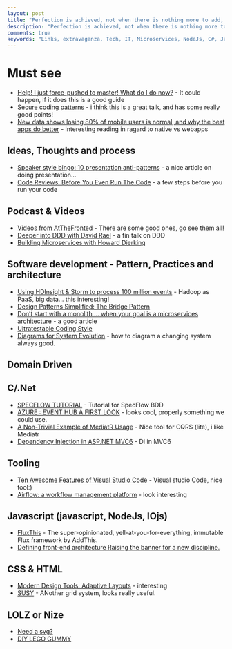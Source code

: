 ```yaml
---
layout: post
title: "Perfection is achieved, not when there is nothing more to add, but when there is nothing left to take away."
description: "Perfection is achieved, not when there is nothing more to add, but when there is nothing left to take away."
comments: true
keywords: "Links, extravaganza, Tech, IT, Microservices, NodeJs, C#, Javascript, Solution architecture"
---
```


#  Must see #
 * [Help! I just force-pushed to master! What do I do now?](http://blog.8thlight.com/sandro-padin/2015/06/08/help-i-just-force-pushed-to-master.html) - It could happen, if it does this is a good guide
 * [Secure coding patterns](https://vimeo.com/129459298) - i think this is a great talk, and has some really good points!
 * [New data shows losing 80% of mobile users is normal, and why the best apps do better](http://andrewchen.co/new-data-shows-why-losing-80-of-your-mobile-users-is-normal-and-that-the-best-apps-do-much-better/) - interesting reading in ragard to native vs webapps

##  Ideas, Thoughts and process ##
 * [Speaker style bingo: 10 presentation anti-patterns](http://www.troyhunt.com/2015/06/speaker-style-bingo-10-presentation.html) - a nice article on doing presentation...
 * [Code Reviews: Before You Even Run The Code](http://java.dzone.com/articles/code-reviews-you-even-run-code?) - a few steps before you run your code
 
##  Podcast & Videos ##
 *  [Videos from AtTheFronted](https://vimeo.com/user4280938/videos/page:1/sort:date) - There are some good ones, go see them all!
 *  [Deeper into DDD with David Rael](http://www.dotnetrocks.com/default.aspx?ShowNum=1151) - a fin talk on DDD
 *  [Building Microservices with Howard Dierking](http://www.dotnetrocks.com/default.aspx?ShowNum=1150)

##  Software development - Pattern, Practices and architecture ##
 * [Using HDInsight & Storm to process 100 million events](http://blog.bennymichielsen.be/2015/06/08/using-hdinsight-storm-to-process-100-million-events/) - Hadoop as PaaS, big data... this interesting!
 * [Design Patterns Simplified: The Bridge Pattern](http://simpleprogrammer.com/2015/06/08/design-patterns-simplified-the-bridge-pattern/)
 * [Don’t start with a monolith … when your goal is a microservices architecture](http://martinfowler.com/articles/dont-start-monolith.html) - a good article 
 * [Ultratestable Coding Style](http://blog.jessitron.com/2015/06/ultratestable-coding-style.html)
 * [Diagrams for System Evolution](http://www.codingthearchitecture.com/2015/06/11/diagrams_for_system_evolution.html) - how to diagram a changing system always good.

##  Domain Driven ##
 

##  C/.Net ##
 * [SPECFLOW TUTORIAL](http://blog.dmbcllc.com/specflow-tutorial/) - Tutorial for SpecFlow BDD
 * [AZURE : EVENT HUB A FIRST LOOK](https://sachabarbs.wordpress.com/2015/06/04/azure-event-hub-a-first-look/) - looks cool, properly something we could use.
 * [A Non-Trivial Example of MediatR Usage](http://iamnotmyself.com/blog/2015/06/04/a-non-trivial-example-of-mediatr-usage/) - Nice tool for CQRS (lite), i like Mediatr
 * [Dependency Injection in ASP.NET MVC6](http://developer.telerik.com/featured/dependency-injection-in-asp-net-mvc6/) - DI in MVC6
 
##  Tooling ##
  * [Ten Awesome Features of Visual Studio Code](http://blogs.msdn.com/b/mvpawardprogram/archive/2015/06/03/ten-awesome-features-of-visual-studio-code.aspx) -  Visual studio Code, nice tool:)
  * [Airflow: a workflow management platform](http://nerds.airbnb.com/airflow/) - look interesting
  
##  Javascript (javascript, NodeJs, IOjs) ##
 * [FluxThis](https://fluxthis.io) - The super-opinionated, yell-at-you-for-everything, immutable Flux framework by AddThis.
 * [Defining front-end architecture Raising the banner for a new discipline.](http://radar.oreilly.com/2015/06/defining-front-end-architecture.html)

##  CSS & HTML ##
 * [Modern Design Tools: Adaptive Layouts](https://medium.com/bridge-collection/modern-design-tools-adaptive-layouts-e236070856e3) - interesting
 * [SUSY](http://susy.oddbird.net/) - ANother grid system, looks really useful.



##  LOLZ or Nize ##
 * [Need a svg?](http://thoughtbot.github.io/foundry/)
 * [DIY LEGO GUMMY](https://www.youtube.com/watch?v=n3_dV-e4d9c)

 